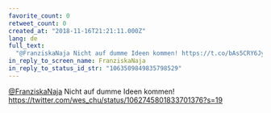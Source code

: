 ```yaml
---
favorite_count: 0
retweet_count: 0
created_at: "2018-11-16T21:21:11.000Z"
lang: de
full_text:
  "@FranziskaNaja Nicht auf dumme Ideen kommen! https://t.co/bAs5CRY6Jy"
in_reply_to_screen_name: FranziskaNaja
in_reply_to_status_id_str: "1063509849835798529"
---
```


[@FranziskaNaja](https://twitter.com/FranziskaNaja) Nicht auf dumme Ideen
kommen! <https://twitter.com/wes_chu/status/1062745801833701376?s=19>
